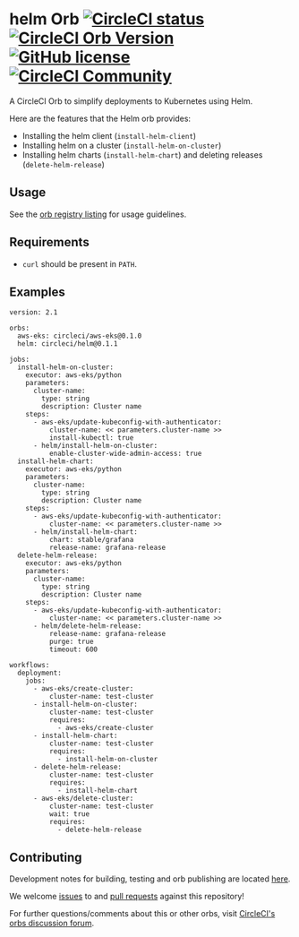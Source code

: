 # helm Orb [![CircleCI status](https://circleci.com/gh/CircleCI-Public/helm-orb.svg "CircleCI status")](https://circleci.com/gh/CircleCI-Public/helm-orb) [![CircleCI Orb Version](https://img.shields.io/badge/endpoint.svg?url=https://badges.circleci.io/orb/circleci/helm)](https://circleci.com/orbs/registry/orb/circleci/helm) [![GitHub license](https://img.shields.io/badge/license-MIT-blue.svg)](https://raw.githubusercontent.com/circleci-public/helm-orb/master/LICENSE) [![CircleCI Community](https://img.shields.io/badge/community-CircleCI%20Discuss-343434.svg)](https://discuss.circleci.com/c/orbs)

A CircleCI Orb to simplify deployments to Kubernetes using Helm.

Here are the features that the Helm orb provides:

- Installing the helm client (`install-helm-client`)
- Installing helm on a cluster (`install-helm-on-cluster`)
- Installing helm charts (`install-helm-chart`) and deleting releases (`delete-helm-release`)

## Usage

See the [orb registry listing](http://circleci.com/orbs/registry/orb/circleci/helm) for usage guidelines.

## Requirements

- `curl` should be present in `PATH`.

## Examples

```
version: 2.1

orbs:
  aws-eks: circleci/aws-eks@0.1.0
  helm: circleci/helm@0.1.1

jobs:
  install-helm-on-cluster:
    executor: aws-eks/python
    parameters:
      cluster-name:
        type: string
        description: Cluster name
    steps:
      - aws-eks/update-kubeconfig-with-authenticator:
          cluster-name: << parameters.cluster-name >>
          install-kubectl: true
      - helm/install-helm-on-cluster:
          enable-cluster-wide-admin-access: true
  install-helm-chart:
    executor: aws-eks/python
    parameters:
      cluster-name:
        type: string
        description: Cluster name
    steps:
      - aws-eks/update-kubeconfig-with-authenticator:
          cluster-name: << parameters.cluster-name >>
      - helm/install-helm-chart:
          chart: stable/grafana
          release-name: grafana-release
  delete-helm-release:
    executor: aws-eks/python
    parameters:
      cluster-name:
        type: string
        description: Cluster name
    steps:
      - aws-eks/update-kubeconfig-with-authenticator:
          cluster-name: << parameters.cluster-name >>
      - helm/delete-helm-release:
          release-name: grafana-release
          purge: true
          timeout: 600

workflows:
  deployment:
    jobs:
      - aws-eks/create-cluster:
          cluster-name: test-cluster
      - install-helm-on-cluster:
          cluster-name: test-cluster
          requires:
            - aws-eks/create-cluster
      - install-helm-chart:
          cluster-name: test-cluster
          requires:
            - install-helm-on-cluster
      - delete-helm-release:
          cluster-name: test-cluster
          requires:
            - install-helm-chart
      - aws-eks/delete-cluster:
          cluster-name: test-cluster
          wait: true
          requires:
            - delete-helm-release
```

## Contributing

Development notes for building, testing and orb publishing are located [here](docs/dev-notes.md).

We welcome [issues](https://github.com/CircleCI-Public/helm-orb/issues) to and [pull requests](https://github.com/CircleCI-Public/helm-orb/pulls) against this repository!

For further questions/comments about this or other orbs, visit [CircleCI's orbs discussion forum](https://discuss.circleci.com/c/orbs).
